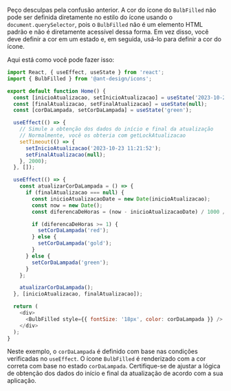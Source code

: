 Peço desculpas pela confusão anterior. A cor do ícone do `BulbFilled` não pode ser definida diretamente no estilo do ícone usando o `document.querySelector`, pois o `BulbFilled` não é um elemento HTML padrão e não é diretamente acessível dessa forma. Em vez disso, você deve definir a cor em um estado e, em seguida, usá-lo para definir a cor do ícone.

Aqui está como você pode fazer isso:

```javascript
import React, { useEffect, useState } from 'react';
import { BulbFilled } from '@ant-design/icons';

export default function Home() {
  const [inicioAtualizacao, setInicioAtualizacao] = useState('2023-10-23 11:21:52');
  const [finalAtualizacao, setFinalAtualizacao] = useState(null);
  const [corDaLampada, setCorDaLampada] = useState('green');

  useEffect(() => {
    // Simule a obtenção dos dados do início e final da atualização
    // Normalmente, você os obteria com getLockAtualizacao
    setTimeout(() => {
      setInicioAtualizacao('2023-10-23 11:21:52');
      setFinalAtualizacao(null);
    }, 2000);
  }, []);

  useEffect(() => {
    const atualizarCorDaLampada = () => {
      if (finalAtualizacao === null) {
        const inicioAtualizacaoDate = new Date(inicioAtualizacao);
        const now = new Date();
        const diferencaDeHoras = (now - inicioAtualizacaoDate) / 1000 / 3600;

        if (diferencaDeHoras >= 1) {
          setCorDaLampada('red');
        } else {
          setCorDaLampada('gold');
        }
      } else {
        setCorDaLampada('green');
      }
    };

    atualizarCorDaLampada();
  }, [inicioAtualizacao, finalAtualizacao]);

  return (
    <div>
      <BulbFilled style={{ fontSize: '18px', color: corDaLampada }} />
    </div>
  );
}
```

Neste exemplo, o `corDaLampada` é definido com base nas condições verificadas no `useEffect`. O ícone `BulbFilled` é renderizado com a cor correta com base no estado `corDaLampada`. Certifique-se de ajustar a lógica de obtenção dos dados do início e final da atualização de acordo com a sua aplicação.